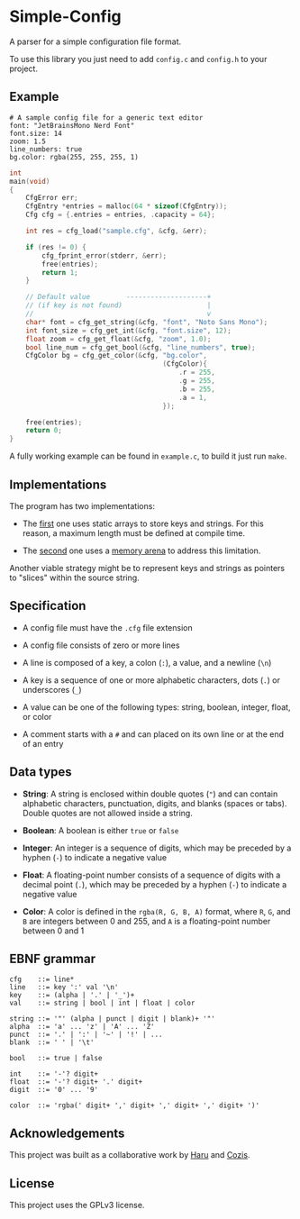 # Simple-Config

A parser for a simple configuration file format.

To use this library you just need to add `config.c` and `config.h` to your project.

## Example

```
# A sample config file for a generic text editor
font: "JetBrainsMono Nerd Font"
font.size: 14
zoom: 1.5
line_numbers: true
bg.color: rgba(255, 255, 255, 1)
```

```c
int
main(void)
{
    CfgError err;
    CfgEntry *entries = malloc(64 * sizeof(CfgEntry));
    Cfg cfg = {.entries = entries, .capacity = 64};

    int res = cfg_load("sample.cfg", &cfg, &err);

    if (res != 0) {
        cfg_fprint_error(stderr, &err);
        free(entries);
        return 1;
    }

    // Default value         --------------------+
    // (if key is not found)                     |
    //                                           v
    char* font = cfg_get_string(&cfg, "font", "Noto Sans Mono");
    int font_size = cfg_get_int(&cfg, "font.size", 12);
    float zoom = cfg_get_float(&cfg, "zoom", 1.0);
    bool line_num = cfg_get_bool(&cfg, "line_numbers", true);
    CfgColor bg = cfg_get_color(&cfg, "bg.color",
                                      (CfgColor){
                                          .r = 255,
                                          .g = 255,
                                          .b = 255,
                                          .a = 1,
                                      });

    free(entries);
    return 0;
}
```

A fully working example can be found in `example.c`, to build it just run `make`.

## Implementations

The program has two implementations:

-   The [first](https://github.com/0xHaru/Simple-Config/tree/master) one uses static arrays to store keys and strings. For this reason, a maximum length must be defined at compile time.

-   The [second](https://github.com/0xHaru/Simple-Config/tree/arena) one uses a [memory arena](https://www.rfleury.com/p/untangling-lifetimes-the-arena-allocator) to address this limitation.

Another viable strategy might be to represent keys and strings as pointers to "slices" within the source string.

## Specification

-   A config file must have the `.cfg` file extension

-   A config file consists of zero or more lines

-   A line is composed of a key, a colon (`:`), a value, and a newline (`\n`)

-   A key is a sequence of one or more alphabetic characters, dots (`.`) or underscores (`_`)

-   A value can be one of the following types: string, boolean, integer, float, or color

-   A comment starts with a `#` and can placed on its own line or at the end of an entry

## Data types

-   **String**: A string is enclosed within double quotes (`"`) and can contain alphabetic characters, punctuation, digits, and blanks (spaces or tabs). Double quotes are not allowed inside a string.

-   **Boolean**: A boolean is either `true` or `false`

-   **Integer**: An integer is a sequence of digits, which may be preceded by a hyphen (`-`) to indicate a negative value

-   **Float**: A floating-point number consists of a sequence of digits with a decimal point (`.`), which may be preceded by a hyphen (`-`) to indicate a negative value

-   **Color**: A color is defined in the `rgba(R, G, B, A)` format, where `R`, `G`, and `B` are integers between 0 and 255, and `A` is a floating-point number between 0 and 1

## EBNF grammar

```
cfg    ::= line*
line   ::= key ':' val '\n'
key    ::= (alpha | '.' | '_')+
val    ::= string | bool | int | float | color

string ::= '"' (alpha | punct | digit | blank)+ '"'
alpha  ::= 'a' ... 'z' | 'A' ... 'Z'
punct  ::= '.' | ':' | '~' | '!' | ...
blank  ::= ' ' | '\t'

bool   ::= true | false

int    ::= '-'? digit+
float  ::= '-'? digit+ '.' digit+
digit  ::= '0' ... '9'

color  ::= 'rgba(' digit+ ',' digit+ ',' digit+ ',' digit+ ')'
```

## Acknowledgements

This project was built as a collaborative work by [Haru](https://github.com/0xHaru) and [Cozis](https://github.com/cozis).

## License

This project uses the GPLv3 license.
